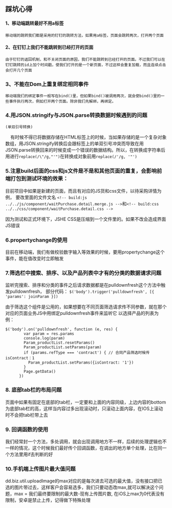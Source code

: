 
## 踩坑心得



#### 1、移动端跳转最好不用a标签

 	移动端的跳转我们都是采用的钉钉的跳转方法，如果用a标签，页面会跳转两次，打开两个页面



#### 2、在钉钉上我们不能跳转到已经打开的页面

	由于钉钉的返回机制，和不关闭页面的原因，我们不能跳转到已经打开的页面。不过我们可以在钉钉跳转的id上加个时间戳，使我们打开的是一个新页面，不过这样会重复加载，而且连续点击会打开几个页面



### 3、不能在Dom上重复绑定相同事件

	移动端我们的绑定事件一般写在bind()里，但如果bind()被调用两次，就会使bind()里的一些事件执行两次，例如打开两个页面。除非我们先解绑，再绑定。


### 4.用JSON.stringify与JSON.parse转换数据时候遇到的问题
	(单双引号转换)
     有时候不得已将数据存储在HTML标签上的时候，当如果存储的是一个复杂对象数组，用JSON.stringify转换后会跟标签上的单双引号冲突而导致在用JSON.parse转换回来的时候变成一个错误的数据结构。所以，在转换成字符串后用进行```replace(/\"/g,"'")```在转换成对象前用```replace(/'/g, '"')```
     

### 5.注意build后面的css和js文件是不是和其他页面的重复，会影响前端打包到测试环境的效果：
目前项目中如果是新建的页面，而且有对应的JS货和css文件，以待采购详情为例，
要改里面的文件文名
```<!-- build:js ../../js/component/waitPurchase.detail.merge.js -->```和```<!-- build:css ../../css/component/waitPurchase.detail.css -->```

因为测试和正式环境下，JSHE CSS是压缩到一个文件里的。如果不改会造成界面JS错误

### 6.propertychange的使用
目前在移动端，我们有做校验数字输入等效果的时候，要用propertychange这个事件，能在值改变时立即触发

### 7.筛选栏中搜索、排序、以及产品列表中才有的分类的数据请求问题
监听完搜索、排序和分类的事件之后请求数据都是在pulldownfresh这个方法中触发pulldownfresh，
部分代码：
```$('body').trigger('pulldownfresh', [{ 'params': joinParam }])```

由于筛选这个组件是公用的，如果想要在不同页面筛选请求传不同参数，就在那个对应的页面业务JS中用绑定pulldownfresh事件来监听它
以选择产品的列表为例：
```
$('body').on('pulldownfresh', function (e, res) {
        var param = res.params
        console.log(param)
        Param_productList.resetParams()
        Param_productList.setParams(param)
        if (params.refType === 'contract') { // 合同产品筛选时候传isContract：1
          Param_productList.setParams({isContract: '1'})
        }
        Page.getData()
      })
 ```
 ### 8. 底部tab栏的布局问题
  页面中如果有固定在底部的tab栏，一定要和上面的内容同级，上边内容的bottom为底部tab栏的高，这样当内容过多出现滚动时，只滚动上面内容，在IOS上滚动时不会把tab栏带上去
  
 ### 9. 回调函数的使用
 我们经常封一个方法，多处调用，就会出现调用地方不一样，后续的处理逻辑也不一样的情况，这个时候我们最好传个回调函数，在调出的地方单个处理，比在同一个方法里用if去判断的好
 
### 10.手机端上传图片最大值问题
dd.biz.util.uploadImage的max对应的是每次进去可选的最大值，没有接口把已选的图片带过去，这样客户会容易选多，我们只要动态改max,就可以解决这个问题，max = 我们最终要限制的最大数-现有上传图片数, 在iOS上max为0代表没有限制，安卓是禁止上传，记得做下特殊处理
